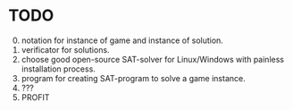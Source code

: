 TODO
====

0. notation for instance of game and instance of solution.
1. verificator for solutions.
2. choose good open-source SAT-solver for Linux/Windows with painless
installation process.
3. program for creating SAT-program to solve a game instance.
4. ???
5. PROFIT
